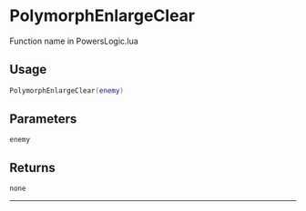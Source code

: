 # PolymorphEnlargeClear
Function name in PowersLogic.lua
## Usage
```lua
PolymorphEnlargeClear(enemy)
```
## Parameters
`enemy`
## Returns
`none`

---